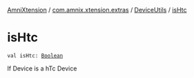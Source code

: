 [AmniXtension](../../index.md) / [com.amnix.xtension.extras](../index.md) / [DeviceUtils](index.md) / [isHtc](./is-htc.md)

# isHtc

`val isHtc: `[`Boolean`](https://kotlinlang.org/api/latest/jvm/stdlib/kotlin/-boolean/index.html)

If Device is a hTc Device

